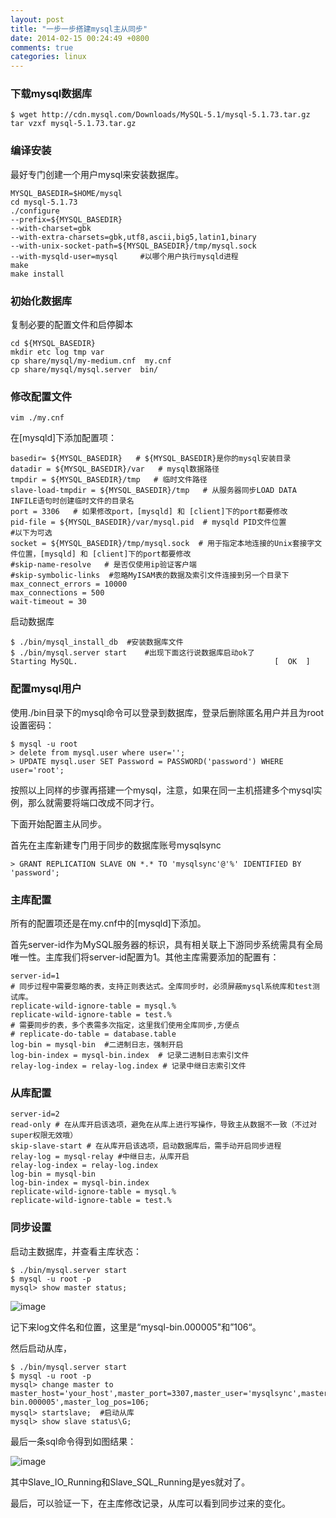 ```yaml
---
layout: post
title: "一步一步搭建mysql主从同步"
date: 2014-02-15 00:24:49 +0800
comments: true
categories: linux
---
```


### 下载mysql数据库

	$ wget http://cdn.mysql.com/Downloads/MySQL-5.1/mysql-5.1.73.tar.gz
	tar vzxf mysql-5.1.73.tar.gz

<!-- more -->

### 编译安装

最好专门创建一个用户mysql来安装数据库。

	MYSQL_BASEDIR=$HOME/mysql
	cd mysql-5.1.73
	./configure 
	--prefix=${MYSQL_BASEDIR} 
	--with-charset=gbk 
	--with-extra-charsets=gbk,utf8,ascii,big5,latin1,binary 
	--with-unix-socket-path=${MYSQL_BASEDIR}/tmp/mysql.sock 
	--with-mysqld-user=mysql     #以哪个用户执行mysqld进程
	make
	make install

### 初始化数据库

复制必要的配置文件和启停脚本

	cd ${MYSQL_BASEDIR}
	mkdir etc log tmp var
	cp share/mysql/my-medium.cnf  my.cnf
	cp share/mysql/mysql.server  bin/

### 修改配置文件

	vim ./my.cnf

在[mysqld]下添加配置项：

	basedir= ${MYSQL_BASEDIR}   # ${MYSQL_BASEDIR}是你的mysql安装目录
	datadir = ${MYSQL_BASEDIR}/var   # mysql数据路径
	tmpdir = ${MYSQL_BASEDIR}/tmp   # 临时文件路径
	slave-load-tmpdir = ${MYSQL_BASEDIR}/tmp   # 从服务器同步LOAD DATA INFILE语句时创建临时文件的目录名
	port = 3306   # 如果修改port，[mysqld] 和 [client]下的port都要修改
	pid-file = ${MYSQL_BASEDIR}/var/mysql.pid  # mysqld PID文件位置
	#以下为可选
	socket = ${MYSQL_BASEDIR}/tmp/mysql.sock  # 用于指定本地连接的Unix套接字文件位置，[mysqld] 和 [client]下的port都要修改
	#skip-name-resolve   # 是否仅使用ip验证客户端
	#skip-symbolic-links  #忽略MyISAM表的数据及索引文件连接到另一个目录下
	max_connect_errors = 10000
	max_connections = 500
	wait-timeout = 30

启动数据库

	$ ./bin/mysql_install_db  #安装数据库文件
	$ ./bin/mysql.server start    #出现下面这行说数据库启动ok了
	Starting MySQL.                                            [  OK  ]

### 配置mysql用户

使用./bin目录下的mysql命令可以登录到数据库，登录后删除匿名用户并且为root设置密码：

	$ mysql -u root
	> delete from mysql.user where user='';
	> UPDATE mysql.user SET Password = PASSWORD('password') WHERE user='root';

按照以上同样的步骤再搭建一个mysql，注意，如果在同一主机搭建多个mysql实例，那么就需要将端口改成不同才行。

下面开始配置主从同步。

首先在主库新建专门用于同步的数据库账号mysqlsync

	> GRANT REPLICATION SLAVE ON *.* TO 'mysqlsync'@'%' IDENTIFIED BY 'password';
	
### 主库配置

所有的配置项还是在my.cnf中的[mysqld]下添加。

首先server-id作为MySQL服务器的标识，具有相关联上下游同步系统需具有全局唯一性。主库我们将server-id配置为1。其他主库需要添加的配置有：

	server-id=1
	# 同步过程中需要忽略的表，支持正则表达式。全库同步时，必须屏蔽mysql系统库和test测试库。
	replicate-wild-ignore-table = mysql.%
	replicate-wild-ignore-table = test.%
	# 需要同步的表，多个表需多次指定，这里我们使用全库同步,方便点
	# replicate-do-table = database.table
	log-bin = mysql-bin  #二进制日志，强制开启
	log-bin-index = mysql-bin.index  # 记录二进制日志索引文件
	relay-log-index = relay-log.index # 记录中继日志索引文件

### 从库配置

	server-id=2
	read-only # 在从库开启该选项，避免在从库上进行写操作，导致主从数据不一致（不过对super权限无效哦）
	skip-slave-start # 在从库开启该选项，启动数据库后，需手动开启同步进程
	relay-log = mysql-relay #中继日志，从库开启
	relay-log-index = relay-log.index
	log-bin = mysql-bin
	log-bin-index = mysql-bin.index
	replicate-wild-ignore-table = mysql.%
	replicate-wild-ignore-table = test.%

### 同步设置

启动主数据库，并查看主库状态：

	$ ./bin/mysql.server start
	$ mysql -u root -p
	mysql> show master status;

![image](http://e.hiphotos.bdimg.com/album/s%3D550%3Bq%3D90%3Bc%3Dxiangce%2C100%2C100/sign=21e536be79899e517c8e3a11729ca80e/e7cd7b899e510fb31b3b92d4db33c895d1430c56.jpg?referer=a44e286a8418367af49e4aed6c4d&x=.jpg)

记下来log文件名和位置，这里是“mysql-bin.000005"和”106“。

然后启动从库，

	$ ./bin/mysql.server start
	$ mysql -u root -p
	mysql> change master to master_host='your_host',master_port=3307,master_user='mysqlsync',master_password='pasword',master_log_file='mysql-bin.000005',master_log_pos=106;
	mysql> startslave;  #启动从库
	mysql> show slave status\G;

最后一条sql命令得到如图结果：

![image](http://e.hiphotos.bdimg.com/album/s%3D550%3Bq%3D90%3Bc%3Dxiangce%2C100%2C100/sign=a307b4b80846f21fcd345e56c61f1a5d/7acb0a46f21fbe091fae395769600c338644ad85.jpg?referer=781a5e5095dda144831e58820b9b&x=.jpg)

其中Slave_IO_Running和Slave_SQL_Running是yes就对了。

最后，可以验证一下，在主库修改记录，从库可以看到同步过来的变化。

